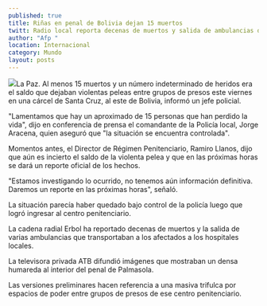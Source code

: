 ```yaml
---
published: true
title: Riñas en penal de Bolivia dejan 15 muertos
twitt: Radio local reporta decenas de muertos y salida de ambulancias del lugar. No se ha informado aún la causa del conflicto
author: "Afp "
location: Internacional
category: Mundo
layout: posts
---
```


![](http://i.imgur.com/3ZFcZIrm.jpg)La Paz. Al menos 15 muertos y un número indeterminado de heridos era el saldo que dejaban violentas peleas entre grupos de presos este viernes en una cárcel de Santa Cruz, al este de Bolivia, informó un jefe policial.

"Lamentamos que hay un aproximado de 15 personas que han perdido la vida", dijo en conferencia de prensa el comandante de la Policía local, Jorge Aracena, quien aseguró que "la situación se encuentra controlada".

Momentos antes, el Director de Régimen Penitenciario, Ramiro Llanos, dijo que aún es incierto el saldo de la violenta pelea y que en las próximas horas se dará un reporte oficial de los hechos.

"Estamos investigando lo ocurrido, no tenemos aún información definitiva. Daremos un reporte en las próximas horas", señaló.

La situación parecía haber quedado bajo control de la policía luego que logró ingresar al centro penitenciario.

La cadena radial Erbol ha reportado decenas de muertos y la salida de varias ambulancias que transportaban a los afectados a los hospitales locales.

La televisora privada ATB difundió imágenes que mostraban un densa humareda al interior del penal de Palmasola.

Las versiones preliminares hacen referencia a una masiva trifulca por espacios de poder entre grupos de presos de ese centro penitenciario.
